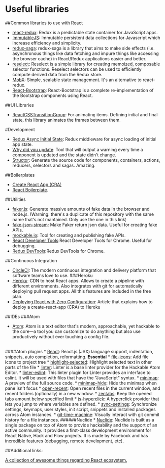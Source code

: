 # Useful libraries

##Common libraries to use with React

* <a href='https://github.com/reactjs/react-redux'>react-redux</a>: Redux is a predictable state container for JavaScript apps.
* <a href='https://github.com/facebook/immutable-js/'>ImmutableJS</a>: Immutable persistent data collections for Javascript which increase efficiency and simplicity.
* <a href='https://github.com/redux-saga/redux-saga'>redux-saga</a>: redux-saga is a library that aims to make side effects (i.e. asynchronous things like data fetching and impure things like accessing the browser cache) in React/Redux applications easier and better.
* <a href='https://github.com/reactjs/reselect'>reselect</a>: Reselect is a simple library for creating memoized, composable selector functions. Reselect selectors can be used to efficiently compute derived data from the Redux store.
* <a href='https://github.com/mobxjs/mobx'>MobX</a>: Simple, scalable state management. It's an alternative to react-redux.
* <a href='https://react-bootstrap.github.io/'>React-Bootstrap</a>: React-Bootstrap is a complete re-implementation of the Bootstrap components using React.

##UI Libraries
* <a href='https://facebook.github.io/react/docs/animation.html'>ReactCSSTransitionGroup</a>: For animating items. Defining initial and final state, this library animates the frames between them.

#Development
* <a href='https://github.com/KELiON/redux-async-initial-state'>Redux Async Initial State</a>: Redux middleware for async loading of initial app state.
* <a href='https://github.com/garbles/why-did-you-update'>Why did you update</a>: Tool that will output a warning every time a component is updated and the state didn't change.
* <a href='https://github.com/ipselon/structor'>Structor</a>: Generate the source code for components, containers, actions, reducers, selectors and sagas. Amazing.

##Boilerplates
* <a href='https://facebook.github.io/react/blog/2016/07/22/create-apps-with-no-configuration.html'>Create React App (CRA)</a>
* <a href='https://github.com/react-boilerplate/react-boilerplate'>React Boilerplate</a>.

##Utilities
* <a href='https://github.com/marak/Faker.js/'>faker.js</a>: Generate massive amounts of fake data in the browser and node.js. (Warning: there's a duplicate of this repository with the same name that's not mantained. Only use the one in this link)
* <a href='https://github.com/emkay/fake-json-stream'>fake-json-stream</a>: Make Faker return json data. Useful for creating fake APIs.
* <a href='https://www.mockable.io/'>mockable.io</a>: Tool for creating and publishing fake APIs.
* <a href='https://chrome.google.com/webstore/detail/react-developer-tools/fmkadmapgofadopljbjfkapdkoienihi/related?hl=en'>React Developer Tools</a>:React Developer Tools for Chrome. Useful for debugging.
* <a href='https://chrome.google.com/webstore/detail/redux-devtools/lmhkpmbekcpmknklioeibfkpmmfibljd?hl=en'>Redux DevTools</a>:Redux DevTools for Chrome.

##Continuous Integration
* <a href='https://circleci.com/'>CircleCI</a>: The modern continuous integration and delivery platform that software teams love to use.
###Heroku
* <a href='https://www.heroku.com/'>Heroku</a>: CDN to host React apps. Allows to create a pipeline with different environments. Also integrates with git for automatically deploying pull request apps. All this features are included in the free plan.
* <a href='https://blog.heroku.com/deploying-react-with-zero-configuration'>Deploying React with Zero Configuration</a>: Article that explains how to deploy a create-react-app (CRA) to Heroku

##IDEs
###Atom
* <a href='https://atom.io/'>Atom</a>: Atom is a text editor that's modern, approachable, yet hackable to the core—a tool you can customize to do anything but also use productively without ever touching a config file.
<br />
####Atom plugins
* <a href='https://atom.io/packages/react'>React</a>: React.js (JSX) language support, indentation, snippets, auto completion, reformatting. <b>Essential</b>
* <a href='https://atom.io/packages/file-icons'>file-icons</a>: Add file icons to project tree
* <a href='https://atom.io/packages/highlight-selected'>highlight-selected</a>: Highlight selected text in other parts of the file
* <a href='https://atom.io/packages/linter'>linter</a>: Linter is a base linter provider for the Hackable Atom Editor.
* <a href='https://atom.io/packages/linter-eslint'>linter-eslint</a>: This linter plugin for Linter provides an interface to eslint. It will be used with files that have the "JavaScript" syntax.
* <a href='https://atom.io/packages/minimap'>minimap</a>: A preview of the full source code.
* <a href='https://atom.io/packages/minimap-hide'>minimap-hide</a>: Hide the minimap when pane isn't focus
* <a href='https://atom.io/packages/open-recent'>open-recent</a>: Open recent files in the current window, and recent folders (optionally) in a new window.
* <a href='https://atom.io/packages/zentabs'>zentabs</a>: Keep the opened tabs amount below specified limit
* <a href='https://atom.io/packages/js-hyperclick'>js-hyperclick</a>: A hyperclick provider that lets you jump to where variables are defined.
* <a href='https://atom.io/packages/sync-settings'>sync-settings</a>: Synchronize settings, keymaps, user styles, init script, snippets and installed packages across Atom instances.
* <a href='https://atom.io/packages/git-time-machine'>git-time-machine</a>: Visually interact with git commit history for a file instances.
######Nuclide
* <a href='https://nuclide.io/'>Nuclide</a>: Nuclide is built as a single package on top of Atom to provide hackability and the support of an active community. It provides a first-class development environment for React Native, Hack and Flow projects. It is made by Facebook and has incredible features (debugging, remote development, etc).

##Additional links:

<a href='https://github.com/enaqx/awesome-react'>A collection of awesome things regarding React ecosystem.</a></p>
<br />
